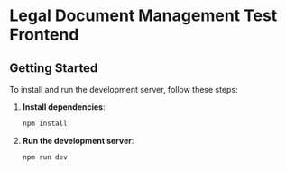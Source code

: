 # Legal Document Management Test Frontend

## Getting Started

To install and run the development server, follow these steps:

1. **Install dependencies**:
   ```bash
   npm install
   ```
2. **Run the development server**:
   ```bash
   npm run dev
   ```
